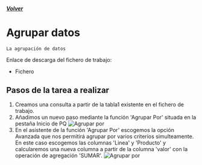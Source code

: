##### [Volver](/Curso-de-Herramientas-analiticas-para-auditoria-I/pages/Indice_curso.html)
<script src="https://kit.fontawesome.com/065728df02.js" crossorigin="anonymous"></script>

# Agrupar datos

    La agrupación de datos 

Enlace de descarga del fichero de trabajo:  

* Fichero <a href="/Curso-de-Herramientas-analiticas-para-auditoria-I/downloads/14.Agrupacion_de_datos.xlsx"><i class="fas fa-file-excel"></i> </a>

## Pasos de la tarea a realizar

1. Creamos una consulta a partir de la tabla1 existente en el fichero de trabajo.
2. Añadimos un nuevo paso mediante la función 'Agrupar Por' situada en la pestaña Inicio de PQ ![Agrupar por](/Curso-de-Herramientas-analiticas-para-auditoria-I/images/14.AgruparPor1.png)
3. En el asistente de la función 'Agrupar Por' escogemos la opción Avanzada que nos permitirá agrupar por varios criterios simulteamente. En este caso escogemos las columnas 'Linea' y 'Producto' y calcularemos una nueva columna a partir de la columna 'valor' con la operación de agregación 'SUMAR'. 
    ![Agrupar por](/Curso-de-Herramientas-analiticas-para-auditoria-I/images/14.AgruparPor2.png)